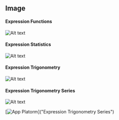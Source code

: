 ## Image

#### Expression Functions

![Alt text](https://nequeo-public.s3.ap-southeast-2.amazonaws.com/media/wolfram-calculator-functions.png "Expression Functions")


#### Expression Statistics

![Alt text](https://nequeo-public.s3.ap-southeast-2.amazonaws.com/media/wolfram-calculator-statistics.png "Expression Statistics")


#### Expression Trigonometry

![Alt text](https://nequeo-public.s3.ap-southeast-2.amazonaws.com/media/wolfram-calculator-trigonometry.png "Expression Trigonometry")

#### Expression Trigonometry Series

![Alt text](https://nequeo-public.s3.ap-southeast-2.amazonaws.com/media/wolfram-calculator-trigonometry-series.png "Expression Trigonometry Series")

[![App Platorm](https://nequeo-public.s3.ap-southeast-2.amazonaws.com/media/wolfram-calculator-trigonometry-series.png)]("Expression Trigonometry Series")
